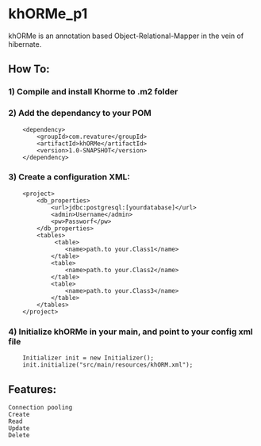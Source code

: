 # khORMe_p1

khORMe is an annotation based Object-Relational-Mapper in the vein of hibernate.

## How To:
   ### 1) Compile and install Khorme to .m2 folder
   ### 2) Add the dependancy to your POM
        <dependency>
            <groupId>com.revature</groupId>
            <artifactId>khORMe</artifactId>
            <version>1.0-SNAPSHOT</version>
        </dependency>
   ### 3) Create a configuration XML:     
        <project>
            <db_properties>
                <url>jdbc:postgresql:[yourdatabase]</url>
                <admin>Username</admin>
                <pw>Passworf</pw>
            </db_properties>
            <tables>
                 <table>
                    <name>path.to your.Class1</name>
                </table>
                <table>
                    <name>path.to your.Class2</name>
                </table>
                <table>
                    <name>path.to your.Class3</name>
                </table>
            </tables>
        </project>
   ### 4) Initialize khORMe in your main, and point to your config xml file
        Initializer init = new Initializer();
        init.initialize("src/main/resources/khORM.xml");
    
## Features:
    Connection pooling
    Create
    Read 
    Update
    Delete


    
